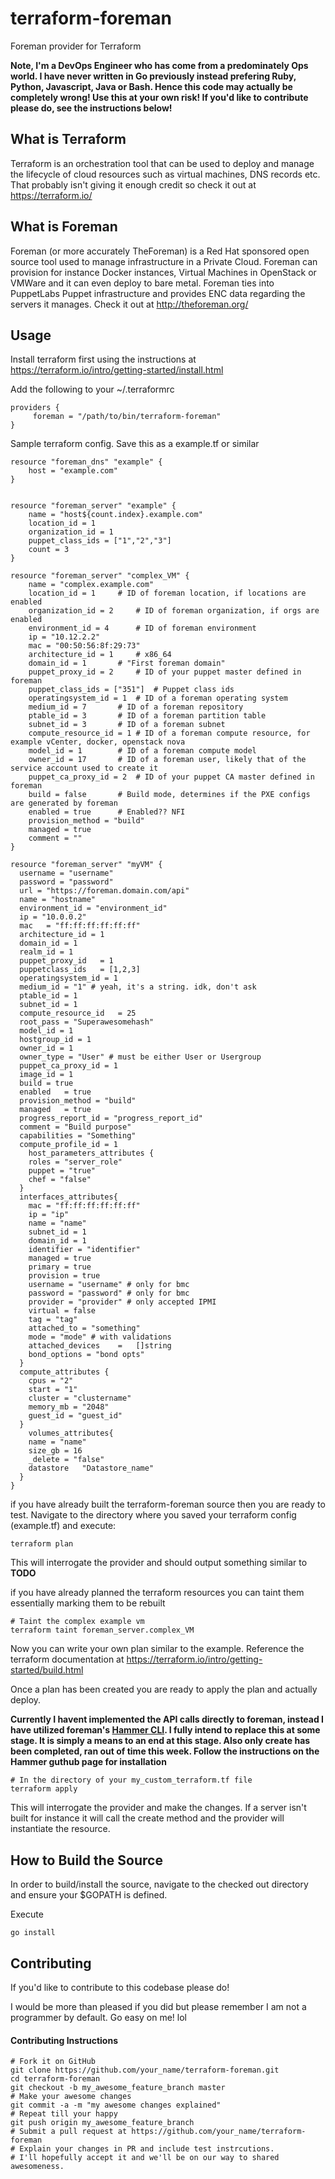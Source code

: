# terraform-foreman
Foreman provider for Terraform

**Note, I'm a DevOps Engineer who has come from a predominately Ops world. I have never written in Go previously instead prefering Ruby, Python, Javascript, Java or Bash. Hence this code may actually be completely wrong! Use this at your own risk! If you'd like to contribute please do, see the instructions below!**

## What is Terraform
Terraform is an orchestration tool that can be used to deploy and manage the lifecycle of cloud resources such as virtual machines, DNS records etc.
That probably isn't giving it enough credit so check it out at https://terraform.io/

## What is Foreman
Foreman (or more accurately TheForeman) is a Red Hat sponsored open source tool used to manage infrastructure in a Private Cloud. Foreman can provision for instance Docker instances, Virtual Machines in OpenStack or VMWare and it can even deploy to bare metal. Foreman ties into PuppetLabs Puppet infrastructure and provides ENC data regarding the servers it manages. Check it out at http://theforeman.org/

## Usage

Install terraform first using the instructions at https://terraform.io/intro/getting-started/install.html

Add the following to your ~/.terraformrc
```
providers {
     foreman = "/path/to/bin/terraform-foreman"
}
```

Sample terraform config. Save this as a example.tf or similar
```
resource "foreman_dns" "example" {
	host = "example.com"
}


resource "foreman_server" "example" {
    name = "host${count.index}.example.com"
    location_id = 1
    organization_id = 1
    puppet_class_ids = ["1","2","3"]
    count = 3
}

resource "foreman_server" "complex_VM" {
    name = "complex.example.com"
    location_id = 1		# ID of foreman location, if locations are enabled
    organization_id = 2		# ID of foreman organization, if orgs are enabled
    environment_id = 4		# ID of foreman environment
    ip = "10.12.2.2"
    mac = "00:50:56:8f:29:73"
    architecture_id = 1 	# x86_64
    domain_id = 1		# "First foreman domain"
    puppet_proxy_id = 2		# ID of your puppet master defined in foreman
    puppet_class_ids = ["351"]  # Puppet class ids
    operatingsystem_id = 1	# ID of a foreman operating system
    medium_id = 7		# ID of a foreman repository
    ptable_id = 3		# ID of a foreman partition table
    subnet_id = 3		# ID of a foreman subnet
    compute_resource_id = 1	# ID of a foreman compute resource, for example vCenter, docker, openstack nova
    model_id = 1		# ID of a foreman compute model
    owner_id = 17		# ID of a foreman user, likely that of the service account used to create it
    puppet_ca_proxy_id = 2	# ID of your puppet CA master defined in foreman
    build = false		# Build mode, determines if the PXE configs are generated by foreman
    enabled = true		# Enabled?? NFI
    provision_method = "build"  
    managed = true		
    comment = ""
}

resource "foreman_server" "myVM" {
  username = "username"
  password = "password"
  url = "https://foreman.domain.com/api"
  name = "hostname"
  environment_id = "environment_id"
  ip = "10.0.0.2"
  mac	= "ff:ff:ff:ff:ff:ff"
  architecture_id = 1
  domain_id = 1
  realm_id = 1
  puppet_proxy_id	= 1
  puppetclass_ids	= [1,2,3]
  operatingsystem_id = 1
  medium_id = "1" # yeah, it's a string. idk, don't ask
  ptable_id	= 1
  subnet_id	= 1
  compute_resource_id	= 25
  root_pass	= "Superawesomehash"
  model_id = 1
  hostgroup_id = 1
  owner_id = 1
  owner_type = "User" # must be either User or Usergroup
  puppet_ca_proxy_id = 1
  image_id = 1
  build	= true
  enabled	= true
  provision_method = "build"
  managed	= true
  progress_report_id = "progress_report_id"
  comment = "Build purpose"
  capabilities = "Something"
  compute_profile_id = 1
	host_parameters_attributes {
    roles = "server_role"
    puppet = "true"
    chef = "false"
  }
  interfaces_attributes{
    mac = "ff:ff:ff:ff:ff:ff"
    ip = "ip"
    name = "name"
    subnet_id = 1
    domain_id = 1
    identifier = "identifier"
    managed = true
    primary = true
    provision = true
    username = "username" # only for bmc
    password = "password" # only for bmc
    provider = "provider" # only accepted IPMI
    virtual = false
    tag = "tag"
    attached_to = "something"
    mode = "mode" # with validations
    attached_devices 	=	[]string
    bond_options = "bond opts"
  }
  compute_attributes {
    cpus = "2"
  	start = "1"
  	cluster = "clustername"
  	memory_mb = "2048"
  	guest_id = "guest_id"
  }
	volumes_attributes{
    name = "name"
  	size_gb	= 16
  	_delete	= "false"
  	datastore	"Datastore_name"
  }
}

```

if you have already built the terraform-foreman source then you are ready to test. Navigate to the directory where you saved your terraform config (example.tf) and execute:

```
terraform plan
```

This will interrogate the provider and should output something similar to
**TODO**


if you have already planned the terraform resources you can taint them essentially marking them to be rebuilt

```
# Taint the complex example vm
terraform taint foreman_server.complex_VM
```

Now you can write your own plan similar to the example. Reference the terraform documentation at https://terraform.io/intro/getting-started/build.html

Once a plan has been created you are ready to apply the plan and actually deploy. 

**Currently I havent implemented the API calls directly to foreman, instead I have utilized foreman's [Hammer CLI](https://github.com/theforeman/hammer-cli). I fully intend to replace this at some stage. It is simply a means to an end at this stage. Also only create has been completed, ran out of time this week. Follow the instructions on the Hammer guthub page for installation**

```
# In the directory of your my_custom_terraform.tf file
terraform apply
```
This will interrogate the provider and make the changes. If a server isn't built for instance it will call the create method and the provider will instantiate the resource.

## How to Build the Source
In order to build/install the source, navigate to the checked out directory and ensure your $GOPATH is defined.

Execute
```
go install
```
## Contributing
If you'd like to contribute to this codebase please do!

I would be more than pleased if you did but please remember I am not a programmer by default. Go easy on me! lol

#### Contributing Instructions
```
# Fork it on GitHub
git clone https://github.com/your_name/terraform-foreman.git
cd terraform-foreman
git checkout -b my_awesome_feature_branch master
# Make your awesome changes
git commit -a -m "my awesome changes explained"
# Repeat till your happy
git push origin my_awesome_feature_branch
# Submit a pull request at https://github.com/your_name/terraform-foreman
# Explain your changes in PR and include test instrcutions.
# I'll hopefully accept it and we'll be on our way to shared awesomeness.
```
